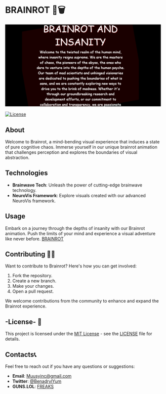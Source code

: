 # **BRAINROT 🧠🗑️**

[![Demo](Demo.png)](https://ffuv.github.io/BRAINROT/)

[![License](https://img.shields.io/badge/License-MIT-blue.svg?style=for-the-badge)](LICENSE)

## About

Welcome to Brainrot, a mind-bending visual experience that induces a state of pure cognitive chaos. Immerse yourself in our unique brainrot animation that challenges perception and explores the boundaries of visual abstraction.

## Technologies

- **Brainwave Tech**: Unleash the power of cutting-edge brainwave technology.
- **NeuroVis Framework**: Explore visuals created with our advanced NeuroVis framework.

## Usage

Embark on a journey through the depths of insanity with our Brainrot animation. Push the limits of your mind and experience a visual adventure like never before. [BRAINROT](https://ffuv.github.io/BRAINROT)

## Contributing 🧑‍💻

Want to contribute to Brainrot? Here's how you can get involved:

1. Fork the repository.
2. Create a new branch.
3. Make your changes.
4. Open a pull request.

We welcome contributions from the community to enhance and expand the Brainrot experience.

## -License- 📃
 
This project is licensed under the [MIT License](LICENSE) - see the [LICENSE](LICENSE) file for details.

## Contacts📞

Feel free to reach out if you have any questions or suggestions:

- **Email**: Muusyinc@gmail.com
- **Twitter**: [@BenadrylYum](https://twitter.com/BenadrylYum)
- **GUNS.LOL**: [FREAKS](https://guns.lol/freaks)
